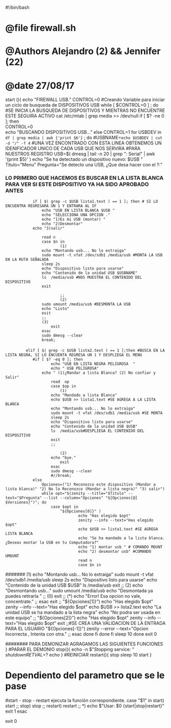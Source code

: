 #!/bin/bash
#	@file firewall.sh
#	@Authors Alejandro (2) && Jennifer (22) 
#	@date 27/08/17

start (){ 
echo "FIREWALL USB."
CONTROL=0    #Creando Variable para iniciar un ciclo de busqueda de DISPOSITIVOS USB 
while [ $CONTROL=0 ] ;
	do	#SE INICIA LA BUSQUEDA DE DISPOSITIVOS Y MIENTRAS NO ENCUENTRE ESTE SEGUIRA ACTIVO 
	   	cat /etc/mtab | grep media >> /dev/null
		if [ $? -ne 0 ]; then    
		 	CONTROL=0      
		 	echo "BUSCANDO DISPOSITIVOS USB..."
  		else
			CONTROL=1
			for USBDEV in `df | grep media | awk {'print $6'}` ;
			do
			#USBNAME=`echo $USBDEV | cut -d "/" -f 4`
			#UNA VEZ ENCONTRADO CON ESTA LINEA OBTENEMOS UN IDENIFICADOR UNICO DE CADA USB QUE NOS SERVIRA 
			#PARA NUESTROS REGISTRO
       			USB=$( dmesg | tail -n 20 | grep ": Serial" | awk '{print $5}' )
			echo   "Se ha detectado un dispositivo nuevo: $USB "
			Titulo="Menu"
        		Pregunta="Se detecto una USB, ¿Que desa hacer con el ?:"
###   			LO PRIMERO QUE HACEMOS ES BUSCAR EN LA LISTA BLANCA PARA VER SI ESTE DISPOSITIVO YA HA SIDO APROBADO ANTES
        		if [ $( grep -c $USB lista1.text ) == 1 ]; then # SI LO ENCUENTRA REGRESARA UN 1 Y ENTRARA AL IF
	           		echo "USB EN LISTA BLANCA $USB "
	           		echo "SELECCIONA UNA OPCION ."
	           		echo "1)Es mi USB (montar) "
	           		echo "2)Desmontar"
				echo "3)salir"
				
	           		read n
	        		case $n in
	              			(1)	
					echo "Montando usb... No lo extraiga"
					sudo mount -t vfat /dev/sdb1 /media/usb #MONTA LA USB EN LA RUTA SEÑALADA 
					sleep 2s
					echo "Dispositivo listo para usarse"
					echo "Contenido de la unidad USB $USBNAME"
					ls  /media/usb #NOS MUESTRA EL CONTENIDO DEL DISPOSITIVO 
					exit
					
	              			;;
	            			(2)
					sudo umount /media/usb #DESMONTA LA USB
					echo "Listo"
					exit	
					;;
					(3)
	          			exit
	         		esac
	         		sudo dmesg --clear
	         		break;
####
			 elif [ $( grep -c $USB lista2.text ) == 1 ];then #BUSCA EN LA LISTA NEGRA, SI LO ENCUENTA REGRESA UN 1 Y DESPLIEGA EL MENU 
				#if [ $? -eq 0 ]; then
	       				echo "USB EN LISTA NEGRA PELIGROSA  "
	       				echo " USB PELIGROSA"
					echo " (1)¿Mandar a lista Blanca? (2) No confiar y Salir"
	       				read  op
	       				case $op in
	           				(1)
						echo "Mandado a lista Blanca"
						echo $USB >> lista1.text #SE AGREGA A LA LISTA BLANCA
						echo "Montando usb... No lo extraiga"
						sudo mount -t vfat /dev/sdb1 /media/usb #SE MONTA
						sleep 2s
						echo "Dispositivo listo para usarse"
						echo "Contenido de la unidad USB $USB"
						ls  /media/usb#DESPLIEGA EL CONTENIDO DEL DISPOSITIVO 
						exit
						;;

	           				(2)
						echo "bye."
	           				exit
	       				esac
	       				sudo dmesg --clear
	       				#//break;
				else
					Opciones=("1) Reconozco este dispositivo (Mandar a lista blanca)" "2) No lo Reconozco (Mandar a lista negra)" "3) salir")
					while opt="$(zenity --title="$Titulo" --text="$Pregunta" --list --column="Opciones" "${Opciones[@] $Versiones}")"; do
						case $opt in
          					"${Opciones[0]}" )
                					echo "Has elegido $opt"
                					zenity --info --text="Has elegido $opt"
                					echo $USB >> lista1.text #SE AGREGA LISTA BLANCA
                					echo "Se ha mandado a la lista blanca. ¿Deseas montar la USB en tu Computadora?"
                					echo "1) montar usb " # COMANDO MOUNT 
                					echo "2) desmontar usb" #COMANDO UMOUNT
                					read n
                					case $n in
							
#######
      							 (1) echo "Montando usb... No lo extraiga"
                					sudo mount -t vfat /dev/sdb1 /media/usb
                					sleep 2s
							echo "Dispositivo listo para usarse"
                					echo "Contenido de la unidad USB $USB"
                					ls /media/usb
							exit
                					;;
                					(2) echo "Desmontando usb..."
                					sudo umount /media/usb
                					echo "Desmontada ya puedes retirarla "
                					;;
                					(0) exit
                					;;
                					(*)
                					echo "Error! Esa opcion no vale, concentrate."
                					;;
              						esac
							exit
              						;;
          					"${Opciones[1]}")
                					echo "Has elegido $opt"
                					zenity --info --text="Has elegido $opt"
							echo $USB >> lista2.text
							echo "La unidad USB se ha mandado a la lista negra"
							echo "No podra ser usada en este equipo"
                					;;
          					"${Opciones[2]}")
                					echo "Has elegido $opt"
                					zenity --info --text="Has elegido $opt"
        						exit
        						;;#SE CREA UNA VALIDACION DE LA ENTRADA PARA EL USUARIO
          					"${Opciones[-1]}")
                					zenity --error --text="Opcion Incorrecta , Intenta con otra."
                					;;
            					esac
					done
				fi
			done
		fi
	sleep 10
done
exit 0


######## PARA DEMONIZAR AGRAGAMOS LAS SIGUIENTES FUNCIONES
}
#PARAR EL DEMONIO
stop(){
 echo -n $"Stopping service: "
 $shutdown
 RETVAL=$?
 echo
}
#REINICIAR
restart(){
 stop
 sleep 10
 start
}

# Dependiento del parametro que se le pase
#start - stop - restart ejecuta la función correspondiente.
case "$1" in
start)
 start
 ;;
stop)
 stop
 ;;
restart)
 restart
 ;;
*)
 echo $"Usar: $0 {start|stop|restart}"
 exit 1
esac

exit 0
